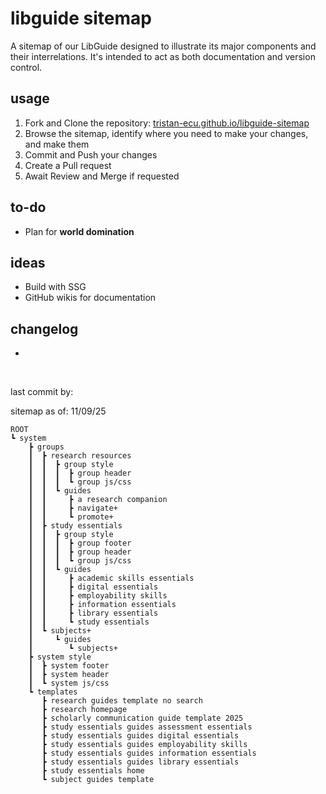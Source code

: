 # libguide sitemap

A sitemap of our LibGuide designed to illustrate its major components and their interrelations. It's intended to act as both documentation and version control.

## usage

1. Fork and Clone the repository: [tristan-ecu.github.io/libguide-sitemap](https://tristan-ecu.github.io/libguide-sitemap/)
2. Browse the sitemap, identify where you need to make your changes, and make them
3. Commit and Push your changes
4. Create a Pull request
5. Await Review and Merge if requested

## to-do

- Plan for **world domination**

## ideas

- Build with SSG
- GitHub wikis for documentation

## changelog

- 

<br>

last commit by:

sitemap as of: 11/09/25

    ROOT
    ┗ system
        ┣ groups
        ┃  ┣ research resources
        ┃  ┃  ┣ group style
        ┃  ┃  ┃  ┣ group header
        ┃  ┃  ┃  ┗ group js/css
        ┃  ┃  ┗ guides
        ┃  ┃     ┣ a research companion
        ┃  ┃     ┣ navigate+
        ┃  ┃     ┗ promote+
        ┃  ┣ study essentials
        ┃  ┃  ┣ group style
        ┃  ┃  ┃  ┣ group footer
        ┃  ┃  ┃  ┣ group header
        ┃  ┃  ┃  ┗ group js/css
        ┃  ┃  ┗ guides
        ┃  ┃     ┣ academic skills essentials
        ┃  ┃     ┣ digital essentials
        ┃  ┃     ┣ employability skills
        ┃  ┃     ┣ information essentials
        ┃  ┃     ┣ library essentials
        ┃  ┃     ┗ study essentials
        ┃  ┗ subjects+
        ┃     ┗ guides
        ┃        ┗ subjects+
        ┣ system style
        ┃  ┣ system footer
        ┃  ┣ system header
        ┃  ┗ system js/css
        ┗ templates
           ┣ research guides template no search
           ┣ research homepage
           ┣ scholarly communication guide template 2025
           ┣ study essentials guides assessment essentials
           ┣ study essentials guides digital essentials
           ┣ study essentials guides employability skills
           ┣ study essentials guides information essentials
           ┣ study essentials guides library essentials
           ┣ study essentials home
           ┗ subject guides template
